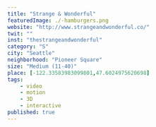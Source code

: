 ```yaml
---
title: "Strange & Wonderful"
featuredImage: ./-hamburgers.png
website: "http://www.strangeandwonderful.co/"
twit: ""
inst: "thestrangeandwonderful"
category: "S"
city: "Seattle"
neighborhood: "Pioneer Square"
size: "Medium (11-40)"
place: [-122.33583983099801,47.6024975620698]
tags:
    - video
    - motion
    - 3D
    - interactive
published: true
---
```



